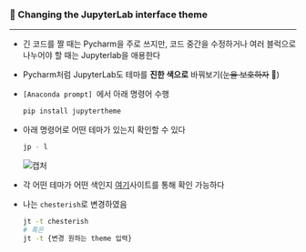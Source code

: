 ### 🎨 Changing the JupyterLab interface theme

---

- 긴 코드를 짤 때는 Pycharm을 주로 쓰지만, 코드 중간을 수정하거나 여러 블럭으로 나누어야 할 때는 Jupyterlab을 애용한다

- Pycharm처럼 JupyterLab도 테마를 **진한 색으로** 바꿔보기(~~눈을 보호하자~~ 👀)

- `[Anaconda prompt] `에서 아래 명령어 수행

  ```bash
  pip install jupytertheme
  ```

- 아래 명령어로 어떤 테마가 있는지 확인할 수 있다

  ``` bash
  jp - l
  ```

  ![캡처](https://user-images.githubusercontent.com/69948723/108643176-abe5cc80-74ec-11eb-889a-c967dad81ad6.PNG)

- 각 어떤 테마가 어떤 색인지 [여기](https://m.blog.naver.com/jjys9047/221571637230)사이트를 통해 확인 가능하다

- 나는 `chesterish`로 변경하였음

  ``` bash
  jt -t chesterish
  # 혹은
  jt -t {변경 원하는 theme 입력}
  ```

  